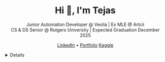 <h1 align="center">Hi 👋, I'm Tejas</h1>

<p align="center">
  Junior Automation Developer @ Veolia | Ex MLE @ Artcii<br />
  CS & DS Senior @ Rutgers University |  Expected Graduation December 2025
</p>

<p align="center">
  <a href="https://linkedin.com/in/tejaskandri">LinkedIn</a> • 
  <a href="https://tejask28.github.io">Portfolio</a>
  <a href="https://www.kaggle.com/tejaska">Kaggle</a>
</p>

<details>
<p align="center">
  
  <a href="https://github.com/tejask28">
    <img src="http://github-profile-summary-cards.vercel.app/api/cards/profile-details?username=tejask28&theme=transparent" />
  </a>
  
  <a href="https://github.com/tejask28">
    <img src="https://github-readme-streak-stats.herokuapp.com/?user=tejask28&hide_border=true&card_width=338&theme=transparent" />
  </a>
  
  <a href="https://github.com/tejask28">
    <img src="http://github-profile-summary-cards.vercel.app/api/cards/stats?username=tejask28&theme=transparent" />
  </a>
</p>
</details>
